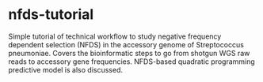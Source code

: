 # nfds-tutorial
Simple tutorial of technical workflow to study negative frequency dependent selection (NFDS) in the accessory genome of Streptococcus pneumoniae. Covers the bioinformatic steps to go from shotgun WGS raw reads to accessory gene frequencies. NFDS-based quadratic programming predictive model is also discussed.
